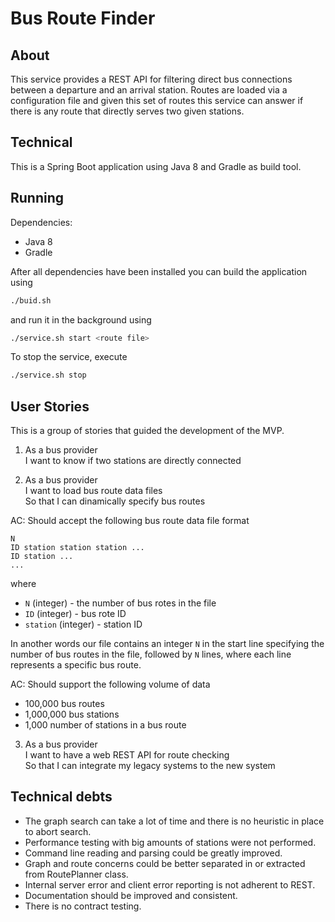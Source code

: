 # Bus Route Finder

## About

This service provides a REST API for filtering direct bus connections between a departure and an arrival station. Routes are loaded via
a configuration file and given this set of routes this service can answer if there is any route that directly serves two given stations.

## Technical

This is a Spring Boot application using Java 8 and Gradle as build tool.

## Running

Dependencies:
- Java 8
- Gradle

After all dependencies have been installed you can build the application using

```bash
./buid.sh
```

and run it in the background using

```bash
./service.sh start <route file>
```

To stop the service, execute

```bash
./service.sh stop
```

## User Stories

This is a group of stories that guided the development of the MVP.

1. As a bus provider<br />
I want to know if two stations are directly connected<br />

2. As a bus provider<br />
I want to load bus route data files<br />
So that I can dinamically specify bus routes<br />

AC: Should accept the following bus route data file format

```
N
ID station station station ...
ID station ...
...
```

where
- `N` (integer) - the number of bus rotes in the file
- `ID` (integer) - bus rote ID
- `station` (integer) - station ID

In another words our file contains an integer `N` in the start line specifying the number of bus routes
in the file, followed by `N` lines, where each line represents a specific bus route.

AC: Should support the following volume of data

- 100,000 bus routes
- 1,000,000 bus stations
- 1,000 number of stations in a bus route

3. As a bus provider<br />
I want to have a web REST API for route checking<br />
So that I can integrate my legacy systems to the new system<br />

## Technical debts

- The graph search can take a lot of time and there is no heuristic in place to abort search.
- Performance testing with big amounts of stations were not performed.
- Command line reading and parsing could be greatly improved. 
- Graph and route concerns could be better separated in or extracted from RoutePlanner class.
- Internal server error and client error reporting is not adherent to REST.
- Documentation should be improved and consistent.
- There is no contract testing.

